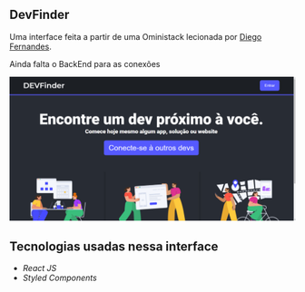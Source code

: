 ## DevFinder

Uma interface feita a partir de uma Oministack lecionada por [Diego Fernandes](https://github.com/diego3g/).

Ainda falta o BackEnd para as conexões

![](https://github.com/lemorylucas/dev-finder01/blob/master/src/assets/Proffy1.1.gif)


## Tecnologias usadas nessa interface

- *React JS*
- *Styled Components*

